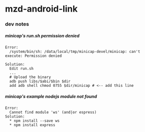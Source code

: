 # mzd-android-link
### dev notes
##### minicap's run.sh permission denied
    Error:
      /system/bin/sh: /data/local/tmp/minicap-devel/minicap: can't execute: Permission denied
      
    Solution:
      Edit run.sh 
      ...
      # Upload the binary
      adb push libs/$abi/$bin $dir
      add adb shell chmod 0755 $dir/minicap # <-- add this line
    
##### minicap's example nodejs module not found
    Error:
      Cannot find module 'ws' (and|or espress)
    Solution:
      * npm install --save ws
      * npm install express
      
